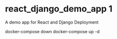 # react_django_demo_app 1 
A demo app for React and Django Deployment

docker-compose down
docker-compose up -d
